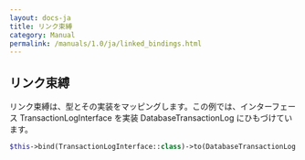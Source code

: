 ```yaml
---
layout: docs-ja
title: リンク束縛
category: Manual
permalink: /manuals/1.0/ja/linked_bindings.html
---
```

## リンク束縛

リンク束縛は、型とその実装をマッピングします。この例では、インターフェース TransactionLogInterface を実装 DatabaseTransactionLog にひもづけています。

```php
$this->bind(TransactionLogInterface::class)->to(DatabaseTransactionLog::class);
```
